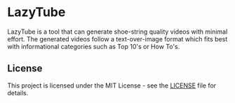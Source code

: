 # LazyTube

LazyTube is a tool that can generate shoe-string quality videos with minimal effort. The generated videos follow a text-over-image format which fits best with informational categories such as Top 10's or How To's.

## License

This project is licensed under the MIT License - see the [LICENSE](LICENSE) file for details.
